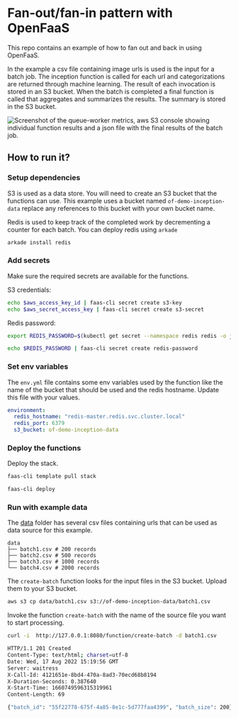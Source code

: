# Fan-out/fan-in pattern with OpenFaaS
This repo contains an example of how to fan out and back in using OpenFaaS.

In the example a csv file containing image urls is used is the input for a batch job. The inception function is called for each url and categorizations are returned through machine learning. The result of each invocation is stored in an S3 bucket. When the batch is completed a final function is called that aggregates and summarizes the results. The summary is stored in the S3 bucket.

![Screenshot of the queue-worker metrics, aws S3 console showing individual function results and a json file with the final results of the batch job.](https://pbs.twimg.com/media/FahM5rCVEAESamf?format=jpg&name=medium)

## How to run it?
### Setup dependencies
S3 is used as a data store. You will need to create an S3 bucket that the functions can use. This example uses a bucket named `of-demo-inception-data` replace any references to this bucket with your own bucket name.

Redis is used to keep track of the completed work by decrementing a counter for each batch.
You can deploy redis using `arkade`
```bash
arkade install redis
```

### Add secrets
Make sure the required secrets are available for the functions.

S3 credentials:

```bash
echo $aws_access_key_id | faas-cli secret create s3-key
echo $aws_secret_access_key | faas-cli secret create s3-secret
```

Redis password:

```bash
export REDIS_PASSWORD=$(kubectl get secret --namespace redis redis -o jsonpath="{.data.redis-password}" | base64 --decode)

echo $REDIS_PASSWORD | faas-cli secret create redis-password
```

### Set env variables
The `env.yml` file contains some env variables used by the function like the name of the bucket that should be used and the redis hostname. Update this file with your values.

```yaml
environment:
  redis_hostname: "redis-master.redis.svc.cluster.local"
  redis_port: 6379
  s3_bucket: of-demo-inception-data
```

### Deploy the functions
Deploy the stack.

```bash
faas-cli template pull stack
```

```bash
faas-cli deploy
```

### Run with example data
The [data](./data) folder has several csv files containing urls that can be used as data source for this example.
```
data
├── batch1.csv # 200 records
├── batch2.csv # 500 records
├── batch3.csv # 1000 records
└── batch4.csv # 2000 records
```

The `create-batch` function looks for the input files in the S3 bucket. Upload them to your S3 bucket.

```bash
aws s3 cp data/batch1.csv s3://of-demo-inception-data/batch1.csv
```

Invoke the function `create-batch` with the name of the source file you want to start processing.
```bash
curl -i  http://127.0.0.1:8080/function/create-batch -d batch1.csv

HTTP/1.1 201 Created
Content-Type: text/html; charset=utf-8
Date: Wed, 17 Aug 2022 15:19:56 GMT
Server: waitress
X-Call-Id: 4121651e-8bd4-470a-8ad3-70ecd68b8194
X-Duration-Seconds: 0.387640
X-Start-Time: 1660749596315319961
Content-Length: 69

{"batch_id": "55f22778-675f-4a85-8e1c-5d777faa4399", "batch_size": 200}%  
```

